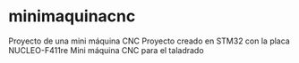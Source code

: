 # minimaquinacnc
Proyecto de una mini máquina CNC
Proyecto creado en STM32 con la placa NUCLEO-F411re
Mini máquina CNC para el taladrado
